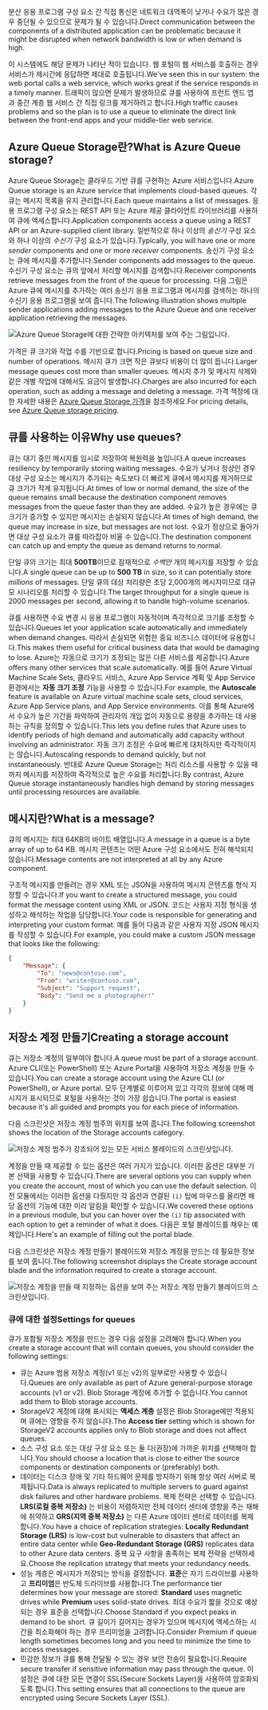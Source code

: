 <span data-ttu-id="a6d1f-101">분산 응용 프로그램 구성 요소 간 직접 통신은 네트워크 대역폭이 낮거나 수요가 많은 경우 중단될 수 있으므로 문제가 될 수 있습니다.</span><span class="sxs-lookup"><span data-stu-id="a6d1f-101">Direct communication between the components of a distributed application can be problematic because it might be disrupted when network bandwidth is low or when demand is high.</span></span>

<span data-ttu-id="a6d1f-102">이 시스템에도 해당 문제가 나타난 적이 있습니다. 웹 포털이 웹 서비스를 호출하는 경우 서비스가 제시간에 응답하면 제대로 호출됩니다.</span><span class="sxs-lookup"><span data-stu-id="a6d1f-102">We've seen this in our system: the web portal calls a web service, which works great if the service responds in a timely manner.</span></span> <span data-ttu-id="a6d1f-103">트래픽이 많으면 문제가 발생하므로 큐를 사용하여 프런트 엔드 앱과 중간 계층 웹 서비스 간 직접 링크를 제거하려고 합니다.</span><span class="sxs-lookup"><span data-stu-id="a6d1f-103">High traffic causes problems and so the plan is to use a queue to eliminate the direct link between the front-end apps and your middle-tier web service.</span></span>

## <a name="what-is-azure-queue-storage"></a><span data-ttu-id="a6d1f-104">Azure Queue Storage란?</span><span class="sxs-lookup"><span data-stu-id="a6d1f-104">What is Azure Queue storage?</span></span>

<span data-ttu-id="a6d1f-105">Azure Queue Storage는 클라우드 기반 큐를 구현하는 Azure 서비스입니다.</span><span class="sxs-lookup"><span data-stu-id="a6d1f-105">Azure Queue storage is an Azure service that implements cloud-based queues.</span></span> <span data-ttu-id="a6d1f-106">각 큐는 메시지 목록을 유지 관리합니다.</span><span class="sxs-lookup"><span data-stu-id="a6d1f-106">Each queue maintains a list of messages.</span></span> <span data-ttu-id="a6d1f-107">응용 프로그램 구성 요소는 REST API 또는 Azure 제공 클라이언트 라이브러리를 사용하여 큐에 액세스합니다.</span><span class="sxs-lookup"><span data-stu-id="a6d1f-107">Application components access a queue using a REST API or an Azure-supplied client library.</span></span> <span data-ttu-id="a6d1f-108">일반적으로 하나 이상의 _송신기_ 구성 요소와 하나 이상의 _수신기_ 구성 요소가 있습니다.</span><span class="sxs-lookup"><span data-stu-id="a6d1f-108">Typically, you will have one or more _sender_ components and one or more _receiver_ components.</span></span> <span data-ttu-id="a6d1f-109">송신기 구성 요소는 큐에 메시지를 추가합니다.</span><span class="sxs-lookup"><span data-stu-id="a6d1f-109">Sender components add messages to the queue.</span></span> <span data-ttu-id="a6d1f-110">수신기 구성 요소는 큐의 앞에서 처리할 메시지를 검색합니다.</span><span class="sxs-lookup"><span data-stu-id="a6d1f-110">Receiver components retrieve messages from the front of the queue for processing.</span></span> <span data-ttu-id="a6d1f-111">다음 그림은 Azure 큐에 메시지를 추가하는 여러 송신기 응용 프로그램과 메시지를 검색하는 하나의 수신기 응용 프로그램을 보여 줍니다.</span><span class="sxs-lookup"><span data-stu-id="a6d1f-111">The following illustration shows multiple sender applications adding messages to the Azure Queue and one receiver application retrieving the messages.</span></span>

![Azure Queue Storage에 대한 간략한 아키텍처를 보여 주는 그림입니다.](../media/2-queue-overview.png)

<span data-ttu-id="a6d1f-113">가격은 큐 크기와 작업 수를 기반으로 합니다.</span><span class="sxs-lookup"><span data-stu-id="a6d1f-113">Pricing is based on queue size and number of operations.</span></span> <span data-ttu-id="a6d1f-114">메시지 큐가 크면 작은 큐보다 비용이 더 많이 듭니다.</span><span class="sxs-lookup"><span data-stu-id="a6d1f-114">Larger message queues cost more than smaller queues.</span></span> <span data-ttu-id="a6d1f-115">메시지 추가 및 메시지 삭제와 같은 개별 작업에 대해서도 요금이 발생합니다.</span><span class="sxs-lookup"><span data-stu-id="a6d1f-115">Charges are also incurred for each operation, such as adding a message and deleting a message.</span></span> <span data-ttu-id="a6d1f-116">가격 책정에 대한 자세한 내용은 [Azure Queue Storage 가격](https://azure.microsoft.com/pricing/details/storage/queues/)을 참조하세요.</span><span class="sxs-lookup"><span data-stu-id="a6d1f-116">For pricing details, see [Azure Queue storage pricing](https://azure.microsoft.com/pricing/details/storage/queues/).</span></span>

## <a name="why-use-queues"></a><span data-ttu-id="a6d1f-117">큐를 사용하는 이유</span><span class="sxs-lookup"><span data-stu-id="a6d1f-117">Why use queues?</span></span>

<span data-ttu-id="a6d1f-118">큐는 대기 중인 메시지를 임시로 저장하여 복원력을 높입니다.</span><span class="sxs-lookup"><span data-stu-id="a6d1f-118">A queue increases resiliency by temporarily storing waiting messages.</span></span> <span data-ttu-id="a6d1f-119">수요가 낮거나 정상인 경우 대상 구성 요소는 메시지가 추가되는 속도보다 더 빠르게 큐에서 메시지를 제거하므로 큐 크기가 작게 유지됩니다.</span><span class="sxs-lookup"><span data-stu-id="a6d1f-119">At times of low or normal demand, the size of the queue remains small because the destination component removes messages from the queue faster than they are added.</span></span> <span data-ttu-id="a6d1f-120">수요가 높은 경우에는 큐 크기가 증가할 수 있지만 메시지는 손실되지 않습니다.</span><span class="sxs-lookup"><span data-stu-id="a6d1f-120">At times of high demand, the queue may increase in size, but messages are not lost.</span></span> <span data-ttu-id="a6d1f-121">수요가 정상으로 돌아가면 대상 구성 요소가 큐를 따라잡아 비울 수 있습니다.</span><span class="sxs-lookup"><span data-stu-id="a6d1f-121">The destination component can catch up and empty the queue as demand returns to normal.</span></span>

<span data-ttu-id="a6d1f-122">단일 큐의 크기는 최대 **500TB**이므로 잠재적으로 _수백만_ 개의 메시지를 저장할 수 있습니다.</span><span class="sxs-lookup"><span data-stu-id="a6d1f-122">A single queue can be up to **500 TB** in size, so it can potentially store _millions_ of messages.</span></span> <span data-ttu-id="a6d1f-123">단일 큐의 대상 처리량은 초당 2,000개의 메시지이므로 대규모 시나리오를 처리할 수 있습니다.</span><span class="sxs-lookup"><span data-stu-id="a6d1f-123">The target throughput for a single queue is 2000 messages per second, allowing it to handle high-volume scenarios.</span></span>

<span data-ttu-id="a6d1f-124">큐를 사용하면 수요 변경 시 응용 프로그램이 자동적이며 즉각적으로 크기를 조정할 수 있습니다.</span><span class="sxs-lookup"><span data-stu-id="a6d1f-124">Queues let your application scale automatically and immediately when demand changes.</span></span> <span data-ttu-id="a6d1f-125">따라서 손실되면 위험한 중요 비즈니스 데이터에 유용합니다.</span><span class="sxs-lookup"><span data-stu-id="a6d1f-125">This makes them useful for critical business data that would be damaging to lose.</span></span> <span data-ttu-id="a6d1f-126">Azure는 자동으로 크기가 조정되는 많은 다른 서비스를 제공합니다.</span><span class="sxs-lookup"><span data-stu-id="a6d1f-126">Azure offers many other services that scale automatically.</span></span> <span data-ttu-id="a6d1f-127">예를 들어 Azure Virtual Machine Scale Sets, 클라우드 서비스, Azure App Service 계획 및 App Service 환경에서는 **자동 크기 조정** 기능을 사용할 수 있습니다.</span><span class="sxs-lookup"><span data-stu-id="a6d1f-127">For example, the **Autoscale** feature is available on Azure virtual machine scale sets, cloud services, Azure App Service plans, and App Service environments.</span></span> <span data-ttu-id="a6d1f-128">이를 통해 Azure에서 수요가 높은 기간을 파악하여 관리자의 개입 없이 자동으로 용량을 추가하는 데 사용하는 규칙을 정의할 수 있습니다.</span><span class="sxs-lookup"><span data-stu-id="a6d1f-128">This lets you define rules that Azure uses to identify periods of high demand and automatically add capacity without involving an administrator.</span></span> <span data-ttu-id="a6d1f-129">자동 크기 조정은 수요에 빠르게 대처하지만 즉각적이지는 않습니다.</span><span class="sxs-lookup"><span data-stu-id="a6d1f-129">Autoscaling responds to demand quickly, but not instantaneously.</span></span> <span data-ttu-id="a6d1f-130">반대로 Azure Queue Storage는 처리 리소스를 사용할 수 있을 때까지 메시지를 저장하여 즉각적으로 높은 수요를 처리합니다.</span><span class="sxs-lookup"><span data-stu-id="a6d1f-130">By contrast, Azure Queue storage instantaneously handles high demand by storing messages until processing resources are available.</span></span>

## <a name="what-is-a-message"></a><span data-ttu-id="a6d1f-131">메시지란?</span><span class="sxs-lookup"><span data-stu-id="a6d1f-131">What is a message?</span></span>

<span data-ttu-id="a6d1f-132">큐의 메시지는 최대 64KB의 바이트 배열입니다.</span><span class="sxs-lookup"><span data-stu-id="a6d1f-132">A message in a queue is a byte array of up to 64 KB.</span></span> <span data-ttu-id="a6d1f-133">메시지 콘텐츠는 어떤 Azure 구성 요소에서도 전혀 해석되지 않습니다.</span><span class="sxs-lookup"><span data-stu-id="a6d1f-133">Message contents are not interpreted at all by any Azure component.</span></span>

<span data-ttu-id="a6d1f-134">구조적 메시지를 만들려는 경우 XML 또는 JSON을 사용하여 메시지 콘텐츠를 형식 지정할 수 있습니다.</span><span class="sxs-lookup"><span data-stu-id="a6d1f-134">If you want to create a structured message, you could format the message content using XML or JSON.</span></span> <span data-ttu-id="a6d1f-135">코드는 사용자 지정 형식을 생성하고 해석하는 작업을 담당합니다.</span><span class="sxs-lookup"><span data-stu-id="a6d1f-135">Your code is responsible for generating and interpreting your custom format.</span></span> <span data-ttu-id="a6d1f-136">예를 들어 다음과 같은 사용자 지정 JSON 메시지를 작성할 수 있습니다.</span><span class="sxs-lookup"><span data-stu-id="a6d1f-136">For example, you could make a custom JSON message that looks like the following:</span></span>

```json
{
    "Message": {
        "To": "news@contoso.com",
        "From": "writer@contoso.com",
        "Subject": "Support request",
        "Body": "Send me a photographer!"
    }
}
```

## <a name="creating-a-storage-account"></a><span data-ttu-id="a6d1f-137">저장소 계정 만들기</span><span class="sxs-lookup"><span data-stu-id="a6d1f-137">Creating a storage account</span></span>

<span data-ttu-id="a6d1f-138">큐는 저장소 계정의 일부여야 합니다.</span><span class="sxs-lookup"><span data-stu-id="a6d1f-138">A queue must be part of a storage account.</span></span> <span data-ttu-id="a6d1f-139">Azure CLI(또는 PowerShell) 또는 Azure Portal을 사용하여 저장소 계정을 만들 수 있습니다.</span><span class="sxs-lookup"><span data-stu-id="a6d1f-139">You can create a storage account using the Azure CLI (or PowerShell), or Azure portal.</span></span> <span data-ttu-id="a6d1f-140">모두 단계별로 이루어져 있고 각각의 정보에 대해 메시지가 표시되므로 포털을 사용하는 것이 가장 쉽습니다.</span><span class="sxs-lookup"><span data-stu-id="a6d1f-140">The portal is easiest because it's all guided and prompts you for each piece of information.</span></span> 

<span data-ttu-id="a6d1f-141">다음 스크린샷은 저장소 계정 범주의 위치를 보여 줍니다.</span><span class="sxs-lookup"><span data-stu-id="a6d1f-141">The following screenshot shows the location of the Storage accounts category.</span></span>

![저장소 계정 범주가 강조되어 있는 모든 서비스 블레이드의 스크린샷입니다.](../media/2-create-storage-account-1.png)

<span data-ttu-id="a6d1f-143">계정을 만들 때 제공할 수 있는 옵션은 여러 가지가 있습니다. 이러한 옵션은 대부분 기본 선택을 사용할 수 있습니다.</span><span class="sxs-lookup"><span data-stu-id="a6d1f-143">There are several options you can supply when you create the account, most of which you can use the default selection.</span></span> <span data-ttu-id="a6d1f-144">이전 모듈에서는 이러한 옵션을 다뤘지만 각 옵션과 연결된 `(i)` 팁에 마우스를 올리면 해당 옵션의 기능에 대한 미리 알림을 확인할 수 있습니다.</span><span class="sxs-lookup"><span data-stu-id="a6d1f-144">We covered these options in a previous module, but you can hover over the `(i)` tip associated with each option to get a reminder of what it does.</span></span> <span data-ttu-id="a6d1f-145">다음은 포털 블레이드를 채우는 예제입니다.</span><span class="sxs-lookup"><span data-stu-id="a6d1f-145">Here's an example of filling out the portal blade.</span></span>

<span data-ttu-id="a6d1f-146">다음 스크린샷은 저장소 계정 만들기 블레이드와 저장소 계정을 만드는 데 필요한 정보를 보여 줍니다.</span><span class="sxs-lookup"><span data-stu-id="a6d1f-146">The following screenshot displays the Create storage account blade and the information required to create a storage account.</span></span>

![저장소 계정을 만들 때 지정하는 옵션을 보여 주는 저장소 계정 만들기 블레이드의 스크린샷입니다.](../media/2-create-storage-account-2.png)

### <a name="settings-for-queues"></a><span data-ttu-id="a6d1f-148">큐에 대한 설정</span><span class="sxs-lookup"><span data-stu-id="a6d1f-148">Settings for queues</span></span>
<span data-ttu-id="a6d1f-149">큐가 포함될 저장소 계정을 만드는 경우 다음 설정을 고려해야 합니다.</span><span class="sxs-lookup"><span data-stu-id="a6d1f-149">When you create a storage account that will contain queues, you should consider the following settings:</span></span>

- <span data-ttu-id="a6d1f-150">큐는 Azure 범용 저장소 계정(v1 또는 v2)의 일부로만 사용할 수 있습니다.</span><span class="sxs-lookup"><span data-stu-id="a6d1f-150">Queues are only available as part of Azure general-purpose storage accounts (v1 or v2).</span></span> <span data-ttu-id="a6d1f-151">Blob Storage 계정에 추가할 수 없습니다.</span><span class="sxs-lookup"><span data-stu-id="a6d1f-151">You cannot add them to Blob storage accounts.</span></span>
- <span data-ttu-id="a6d1f-152">StorageV2 계정에 대해 표시되는 **액세스 계층** 설정은 Blob Storage에만 적용되며 큐에는 영향을 주지 않습니다.</span><span class="sxs-lookup"><span data-stu-id="a6d1f-152">The **Access tier** setting which is shown for StorageV2 accounts applies only to Blob storage and does not affect queues.</span></span>
- <span data-ttu-id="a6d1f-153">소스 구성 요소 또는 대상 구성 요소 또는 둘 다(권장)에 가까운 위치를 선택해야 합니다.</span><span class="sxs-lookup"><span data-stu-id="a6d1f-153">You should choose a location that is close to either the source components or destination components or (preferably) both.</span></span>
- <span data-ttu-id="a6d1f-154">데이터는 디스크 장애 및 기타 하드웨어 문제를 방지하기 위해 항상 여러 서버로 복제됩니다.</span><span class="sxs-lookup"><span data-stu-id="a6d1f-154">Data is always replicated to multiple servers to guard against disk failures and other hardware problems.</span></span> <span data-ttu-id="a6d1f-155">복제 전략은 선택할 수 있습니다. **LRS(로컬 중복 저장소)** 는 비용이 저렴하지만 전체 데이터 센터에 영향을 주는 재해에 취약하고 **GRS(지역 중복 저장소)** 는 다른 Azure 데이터 센터로 데이터를 복제합니다.</span><span class="sxs-lookup"><span data-stu-id="a6d1f-155">You have a choice of replication strategies: **Locally Redundant Storage (LRS)** is low-cost but vulnerable to disasters that affect an entire data center while **Geo-Redundant Storage (GRS)** replicates data to other Azure data centers.</span></span> <span data-ttu-id="a6d1f-156">중복 요구 사항을 충족하는 복제 전략을 선택하세요.</span><span class="sxs-lookup"><span data-stu-id="a6d1f-156">Choose the replication strategy that meets your redundancy needs.</span></span>
- <span data-ttu-id="a6d1f-157">성능 계층은 메시지가 저장되는 방식을 결정합니다. **표준**은 자기 드라이브를 사용하고 **프리미엄**은 반도체 드라이브를 사용합니다.</span><span class="sxs-lookup"><span data-stu-id="a6d1f-157">The performance tier determines how your message are stored: **Standard** uses magnetic drives while **Premium** uses solid-state drives.</span></span> <span data-ttu-id="a6d1f-158">최대 수요가 짧을 것으로 예상되는 경우 표준을 선택합니다.</span><span class="sxs-lookup"><span data-stu-id="a6d1f-158">Choose Standard if you expect peaks in demand to be short.</span></span> <span data-ttu-id="a6d1f-159">큐 길이가 길어지는 경우가 있으며 메시지에 액세스하는 시간을 최소화해야 하는 경우 프리미엄을 고려합니다.</span><span class="sxs-lookup"><span data-stu-id="a6d1f-159">Consider Premium if queue length sometimes becomes long and you need to minimize the time to access messages.</span></span>
- <span data-ttu-id="a6d1f-160">민감한 정보가 큐를 통해 전달될 수 있는 경우 보안 전송이 필요합니다.</span><span class="sxs-lookup"><span data-stu-id="a6d1f-160">Require secure transfer if sensitive information may pass through the queue.</span></span> <span data-ttu-id="a6d1f-161">이 설정은 큐에 대한 모든 연결이 SSL(Secure Sockets Layer)을 사용하여 암호화되도록 합니다.</span><span class="sxs-lookup"><span data-stu-id="a6d1f-161">This setting ensures that all connections to the queue are encrypted using Secure Sockets Layer (SSL).</span></span>